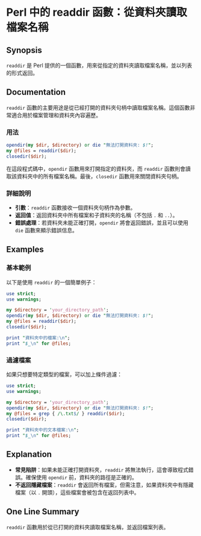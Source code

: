 <!--
Meta Description: # Perl 中的 readdir 函數：從資料夾讀取檔案名稱 ## Synopsis `readdir` 是 Perl 提供的一個函數，用來從指定的資料夾讀取檔案名稱，並以列表的形式返回。 ## Documentation `readdir` 函數的主要用途是從已經打開的資料夾句柄中讀取檔案名稱。...
Meta Keywords: readdir, dir, opendir, perl, directory
-->

# Perl 中的 readdir 函數：從資料夾讀取檔案名稱

## Synopsis
`readdir` 是 Perl 提供的一個函數，用來從指定的資料夾讀取檔案名稱，並以列表的形式返回。

## Documentation
`readdir` 函數的主要用途是從已經打開的資料夾句柄中讀取檔案名稱。這個函數非常適合用於檔案管理和資料夾內容遍歷。

### 用法
```perl
opendir(my $dir, $directory) or die "無法打開資料夾: $!";
my @files = readdir($dir);
closedir($dir);
```
在這段程式碼中，`opendir` 函數用來打開指定的資料夾，而 `readdir` 函數則會讀取該資料夾中的所有檔案名稱。最後，`closedir` 函數用來關閉資料夾句柄。

### 詳細說明
- **引數**：`readdir` 函數接收一個資料夾句柄作為參數。
- **返回值**：返回資料夾中所有檔案和子資料夾的名稱（不包括 `.` 和 `..`）。
- **錯誤處理**：若資料夾未能正確打開，`opendir` 將會返回錯誤，並且可以使用 `die` 函數來顯示錯誤信息。

## Examples
### 基本範例
以下是使用 `readdir` 的一個簡單例子：
```perl
use strict;
use warnings;

my $directory = 'your_directory_path';
opendir(my $dir, $directory) or die "無法打開資料夾: $!";
my @files = readdir($dir);
closedir($dir);

print "資料夾中的檔案:\n";
print "$_\n" for @files;
```

### 過濾檔案
如果只想要特定類型的檔案，可以加上條件過濾：
```perl
use strict;
use warnings;

my $directory = 'your_directory_path';
opendir(my $dir, $directory) or die "無法打開資料夾: $!";
my @files = grep { /\.txt$/ } readdir($dir);
closedir($dir);

print "資料夾中的文本檔案:\n";
print "$_\n" for @files;
```

## Explanation
- **常見陷阱**：如果未能正確打開資料夾，`readdir` 將無法執行，這會導致程式錯誤。確保使用 `opendir` 前，資料夾的路徑是正確的。
- **不返回隱藏檔案**：`readdir` 會返回所有檔案，但需注意，如果資料夾中有隱藏檔案（以 `.` 開頭），這些檔案會被包含在返回列表中。

## One Line Summary
`readdir` 函數用於從已打開的資料夾讀取檔案名稱，並返回檔案列表。